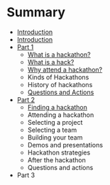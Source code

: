 # Summary

* [Introduction](README.md)
* [Introduction](intro/introduction.md)
* [Part 1](part-1/README.md)
   * [What is a hackathon?](part-1/what_is_a_hackathon.md)
   * [What is a hack?](part-1/what_is_a_hack.md)
   * [Why attend a hackathon?](part-1/why_attend_a_hackathon.md)
   * Kinds of Hackathons
   * History of hackathons
   * [Questions and Actions](part-1/questions_and_actions.md)
* [Part 2](part-2/README.md)
   * [Finding a hackathon](part-2/finding_a_hackathon.md)
   * Attending a hackathon
   * Selecting a project
   * Selecting a team
   * Building your team
   * Demos and presentations
   * Hackathon strategies
   * After the hackathon
   * Questions and actions
* Part 3

